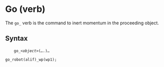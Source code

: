 # Go (verb)
The `go_` verb is the command to inert momentum in the proceeding object.

## Syntax

&nbsp;&nbsp;&nbsp;&nbsp;&nbsp;&nbsp; `go_`*`<object>`*`(`*`….`*`)`*`…`*

```diego
go_robot(alif)_wp(wp1);
```

